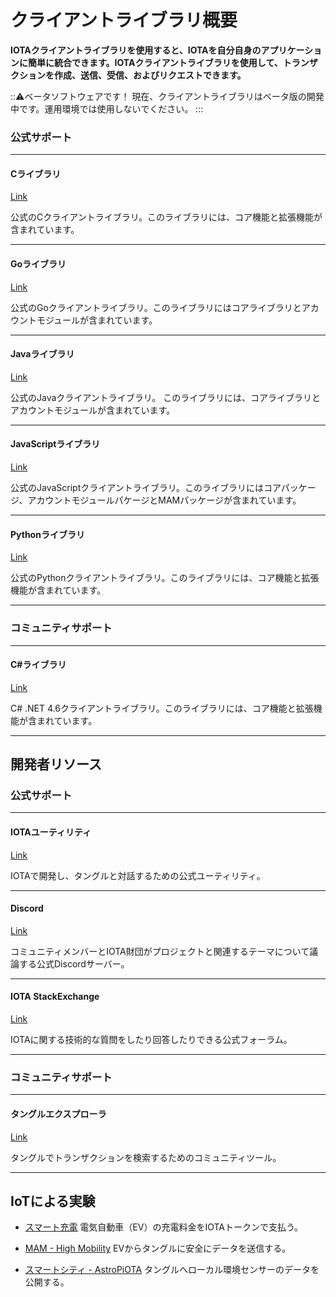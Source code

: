 # クライアントライブラリ概要
<!-- # Client libraries overview -->

**IOTAクライアントライブラリを使用すると、IOTAを自分自身のアプリケーションに簡単に統合できます。IOTAクライアントライブラリを使用して、トランザクションを作成、送信、受信、およびリクエストできます。**
<!-- **The IOTA client libraries make it easy for you to integrate IOTA into your own applications. Use them to create, send, receive, and request transactions.** -->

:::warning:ベータソフトウェアです！
現在、クライアントライブラリはベータ版の開発中です。運用環境では使用しないでください。
:::
<!-- :::warning:Beta software -->
<!-- The client libraries are currently in beta development, and you should not use them in production environments. -->
<!-- ::: -->

### **公式サポート** ###
<!-- ### **Official support** ### -->

---------------
#### **Cライブラリ** ####
[Link](https://github.com/iotaledger/entangled/tree/develop/cclient)

公式のCクライアントライブラリ。このライブラリには、コア機能と拡張機能が含まれています。
<!-- The official C client library. This library includes core and extended functionality. -->

---

#### **Goライブラリ** ####
[Link](../getting-started/go-quickstart.md)

公式のGoクライアントライブラリ。このライブラリにはコアライブラリとアカウントモジュールが含まれています。
<!-- The official Go client library. This library includes the core library and the account module. -->

---

#### **Javaライブラリ** ####
[Link](../getting-started/java-quickstart.md)

公式のJavaクライアントライブラリ。 このライブラリには、コアライブラリとアカウントモジュールが含まれています。
<!-- The official Java client library. This library includes the core library and the account module. -->

---

#### **JavaScriptライブラリ** ####
[Link](../getting-started/js-quickstart.md)

公式のJavaScriptクライアントライブラリ。このライブラリにはコアパッケージ、アカウントモジュールパケージとMAMパッケージが含まれています。
<!-- The official JavaScript client library. This library includes the core package, the account module packages, and the MAM package. -->

---

#### **Pythonライブラリ** ####
[Link](../getting-started/python-quickstart.md)

公式のPythonクライアントライブラリ。このライブラリには、コア機能と拡張機能が含まれています。
<!-- The official Python client library. This library includes core and extended functionality. -->

---------------

### __コミュニティサポート__ ###

---------------
#### __C#ライブラリ__ ####
[Link](https://github.com/iota-community/tangle-.net)

C# .NET 4.6クライアントライブラリ。このライブラリには、コア機能と拡張機能が含まれています。
<!-- A C# .NET 4.6 client library. This library includes core and extended functionality. -->

---------------

## 開発者リソース
<!-- ## Developer resources -->

### **公式サポート** ###

---------------

#### **IOTAユーティリティ** ####
[Link](https://utils.iota.org)

IOTAで開発し、タングルと対話するための公式ユーティリティ。
<!-- Official utilities for developing on IOTA and interacting with the Tangle. -->

---

#### **Discord** ####
[Link](https://discord.iota.org)

コミュニティメンバーとIOTA財団がプロジェクトと関連するテーマについて議論する公式Discordサーバー。
<!-- The official Discord server where community members and the IOTA Foundation discuss projects and related subjects. -->

---

#### **IOTA StackExchange** ####
[Link](https://iota.stackexchange.com)

IOTAに関する技術的な質問をしたり回答したりできる公式フォーラム。
<!-- The official forum where you can ask or answer technical questions about IOTA. -->

---------------

### __コミュニティサポート__ ###

---------------
#### __タングルエクスプローラ__ ####
[Link](https://thetangle.org)

タングルでトランザクションを検索するためのコミュニティツール。
<!-- A community tool for searching transactions on the Tangle. -->

---------------

## IoTによる実験
<!-- ## Internet of Things experiments -->

- [スマート充電](https://github.com/iotaledger/high-mobility-blueprints) 電気自動車（EV）の充電料金をIOTAトークンで支払う。
<!-- - [Smart Charging](https://github.com/iotaledger/high-mobility-blueprints) your electric vehicle (EV) and paying with iota tokens -->

- [MAM - High Mobility](https://github.com/iotaledger/high-mobility-blueprints) EVからタングルに安全にデータを送信する。
<!-- - [MAM - High Mobility](https://github.com/iotaledger/high-mobility-blueprints) securely sending data from onboard an EV to the Tangle -->

- [スマートシティ - AstroPiOTA](root://smartcity/0.1/introduction/overview.md) タングルへローカル環境センサーのデータを公開する。
<!-- - [Smart City - AstroPiOTA](root://smartcity/0.1/introduction/overview.md) publishing local environment sensor data to the Tangle -->

